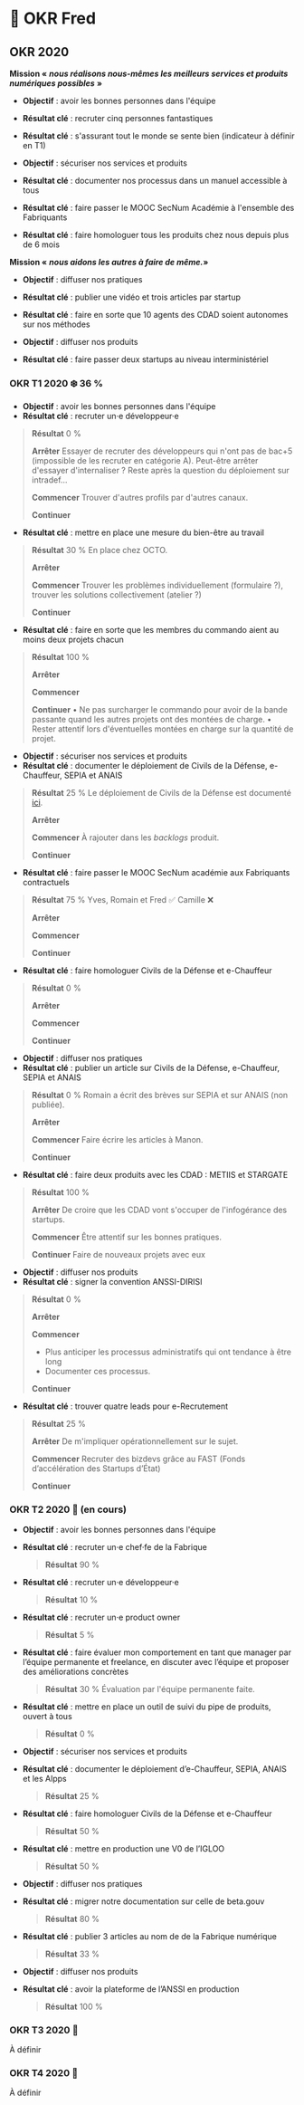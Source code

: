 # 🐙 OKR Fred

## OKR 2020

**Mission «** _**nous réalisons nous-mêmes les meilleurs services et produits numériques possibles**_ **»**

* **Objectif** : avoir les bonnes personnes dans l'équipe
* **Résultat clé** : recruter cinq personnes fantastiques
* **Résultat clé** : s'assurant tout le monde se sente bien \(indicateur à définir en T1\)

* **Objectif** : sécuriser nos services et produits
* **Résultat clé** : documenter nos processus dans un manuel accessible à tous
* **Résultat clé** : faire passer le MOOC SecNum Académie à l'ensemble des Fabriquants
* **Résultat clé** : faire homologuer tous les produits chez nous depuis plus de 6 mois

**Mission «** _**nous aidons les autres à faire de même.**_**»**

* **Objectif** : diffuser nos pratiques
* **Résultat clé** : publier une vidéo et trois articles par startup
* **Résultat clé** : faire en sorte que 10 agents des CDAD soient autonomes sur nos méthodes

* **Objectif** : diffuser nos produits
* **Résultat clé** : faire passer deux startups au niveau interministériel

### OKR T1 2020 ❄️ 36 %

* **Objectif** : avoir les bonnes personnes dans l'équipe
* **Résultat clé** : recruter un·e développeur·e

> **Résultat** 0 %
>
> **Arrêter** Essayer de recruter des développeurs qui n'ont pas de bac+5 \(impossible de les recruter en catégorie A\). Peut-être arrêter d'essayer d'internaliser ? Reste après la question du déploiement sur intradef…
>
> **Commencer** Trouver d'autres profils par d'autres canaux.
>
> **Continuer**

* **Résultat clé** : mettre en place une mesure du bien-être au travail

> **Résultat** 30 % En place chez OCTO.
>
> **Arrêter**
>
> **Commencer** Trouver les problèmes individuellement \(formulaire ?\), trouver les solutions collectivement \(atelier ?\)
>
> **Continuer**

* **Résultat clé** : faire en sorte que les membres du commando aient au moins deux projets chacun

> **Résultat** 100 %
>
> **Arrêter**
>
> **Commencer**
>
> **Continuer** • Ne pas surcharger le commando pour avoir de la bande passante quand les autres projets ont des montées de charge. • Rester attentif lors d'éventuelles montées en charge sur la quantité de projet.

* **Objectif** : sécuriser nos services et produits
* **Résultat clé** : documenter le déploiement de Civils de la Défense, e-Chauffeur, SEPIA et ANAIS

> **Résultat** 25 % Le déploiement de Civils de la Défense est documenté [ici](https://github.com/betagouv/civilsdeladefense/blob/master/README.md).
>
> **Arrêter**
>
> **Commencer** À rajouter dans les _backlogs_ produit.
>
> **Continuer**

* **Résultat clé** : faire passer le MOOC SecNum académie aux Fabriquants contractuels

> **Résultat** 75 % Yves, Romain et Fred ✅ Camille ❌
>
> **Arrêter**
>
> **Commencer**
>
> **Continuer**

* **Résultat clé** : faire homologuer Civils de la Défense et e-Chauffeur

> **Résultat** 0 %
>
> **Arrêter**
>
> **Commencer**
>
> **Continuer**

* **Objectif** : diffuser nos pratiques
* **Résultat clé** : publier un article sur Civils de la Défense, e-Chauffeur, SEPIA et ANAIS

> **Résultat** 0 % Romain a écrit des brèves sur SEPIA et sur ANAIS \(non publiée\).
>
> **Arrêter**
>
> **Commencer** Faire écrire les articles à Manon.
>
> **Continuer**

* **Résultat clé** : faire deux produits avec les CDAD : METIIS et STARGATE

> **Résultat** 100 %
>
> **Arrêter** De croire que les CDAD vont s'occuper de l'infogérance des startups.
>
> **Commencer** Être attentif sur les bonnes pratiques.
>
> **Continuer** Faire de nouveaux projets avec eux

* **Objectif** : diffuser nos produits
* **Résultat clé** : signer la convention ANSSI-DIRISI

> **Résultat** 0 %
>
> **Arrêter**
>
> **Commencer**
>
> * Plus anticiper les processus administratifs qui ont tendance à être long
> * Documenter ces processus.
>
> **Continuer**

* **Résultat clé** : trouver quatre leads pour e-Recrutement

> **Résultat** 25 %
>
> **Arrêter** De m'impliquer opérationnellement sur le sujet.
>
> **Commencer** Recruter des bizdevs grâce au FAST \(Fonds d’accélération des Startups d’État\)
>
> **Continuer**

### OKR T2 2020 🌱 \(en cours\)

* **Objectif** : avoir les bonnes personnes dans l'équipe
* **Résultat clé** : recruter un·e chef·fe de la Fabrique

  > **Résultat** 90 %

* **Résultat clé** : recruter un·e développeur·e

  > **Résultat** 10 %

* **Résultat clé** : recruter un·e product owner

  > **Résultat** 5 %

* **Résultat clé** : faire évaluer mon comportement en tant que manager par l’équipe permanente et freelance, en discuter avec l’équipe et proposer des améliorations concrètes

  > **Résultat** 30 % Évaluation par l'équipe permanente faite.

* **Résultat clé** : mettre en place un outil de suivi du pipe de produits, ouvert à tous

  > **Résultat** 0 %

* **Objectif** : sécuriser nos services et produits
* **Résultat clé** : documenter le déploiement d’e-Chauffeur, SEPIA, ANAIS et les Alpps

  > **Résultat** 25 %

* **Résultat clé** : faire homologuer Civils de la Défense et e-Chauffeur

  > **Résultat** 50 %

* **Résultat clé** : mettre en production une V0 de l’IGLOO

  > **Résultat** 50 %

* **Objectif** : diffuser nos pratiques
* **Résultat clé** : migrer notre documentation sur celle de beta.gouv

  > **Résultat** 80 %

* **Résultat clé** : publier 3 articles au nom de de la Fabrique numérique

  > **Résultat** 33 %

* **Objectif** : diffuser nos produits
* **Résultat clé** : avoir la plateforme de l’ANSSI en production

  > **Résultat** 100 %

### OKR T3 2020 🌾

À définir

### OKR T4 2020 🍁

À définir

